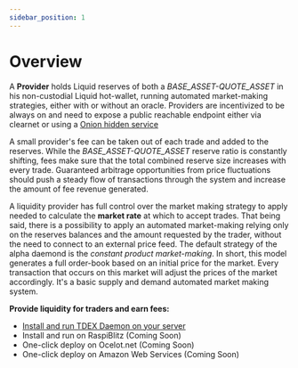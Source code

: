 ```yaml
---
sidebar_position: 1
---
```


# Overview

A **Provider** holds Liquid reserves of both a *BASE_ASSET-QUOTE_ASSET*  in his non-custodial Liquid hot-wallet, running automated market-making strategies, either with or without an oracle. Providers are incentivized to be always on and need to expose a public reachable endpoint either via clearnet or using a [Onion hidden service](https://2019.www.torproject.org/docs/tor-onion-service.html)

A small provider's fee can be taken out of each trade and added to the reserves. While the *BASE_ASSET-QUOTE_ASSET* reserve ratio is constantly shifting, fees make sure that the total combined reserve size increases with every trade.
Guaranteed arbitrage opportunities from price fluctuations should push a steady flow of transactions through the system and increase the amount of fee revenue generated.

A liquidity provider has full control over the market making strategy to apply needed to calculate the **market rate** at which to accept trades. That being said, there is a possibility to apply an automated market-making relying only on the reserves balances and the amount requested by the trader, without the need to connect to an external price feed. The default strategy of the alpha daemond is the *constant product market-making*. In short, this model generates a full order-book based on an initial price for the market. Every transaction that occurs on this market will adjust the prices of the market accordingly. It's a basic supply and demand automated market making system. 


**Provide liquidity for traders and earn fees:**

* [Install and run TDEX Daemon on your server](daemon.md)
* Install and run on RaspiBlitz (Coming Soon)
* One-click deploy on Ocelot.net (Coming Soon)
* One-click deploy on Amazon Web Services (Coming Soon)
